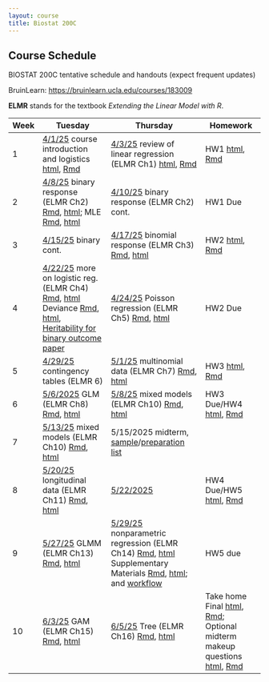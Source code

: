 ```yaml
---
layout: course
title: Biostat 200C
---
```


## Course Schedule

BIOSTAT 200C tentative schedule and handouts (expect frequent updates)

BruinLearn: <https://bruinlearn.ucla.edu/courses/183009>

**ELMR** stands for the textbook _Extending the Linear Model with R_. 


| Week | Tuesday                                                                                                                                                                                                                                                                                                                                                                                                                                                                                                                                                                                     | Thursday                                                                                                                                                                                                                                                                                                                                                                                                                                                                                                        | Homework                                                                                                                                                                                                                                                                                                                     |
|------|---------------------------------------------------------------------------------------------------------------------------------------------------------------------------------------------------------------------------------------------------------------------------------------------------------------------------------------------------------------------------------------------------------------------------------------------------------------------------------------------------------------------------------------------------------------------------------------------|-----------------------------------------------------------------------------------------------------------------------------------------------------------------------------------------------------------------------------------------------------------------------------------------------------------------------------------------------------------------------------------------------------------------------------------------------------------------------------------------------------------------|------------------------------------------------------------------------------------------------------------------------------------------------------------------------------------------------------------------------------------------------------------------------------------------------------------------------------|
| 1    | [4/1/25](https://ucla-biostat-200c.github.io/2025spring/biostat200cspring2025/2025/04/01/week1-day1.html) course introduction and logistics [html](../slides/01-intro/intro.html), [Rmd](https://raw.githubusercontent.com/ucla-biostat-200c/2025spring/master/slides/01-intro/intro.qmd)                                                                                                                                                                                                                                                                                                   | [4/3/25](https://ucla-biostat-200c.github.io/2025spring/biostat200cspring2025/2025/04/03/week1-day2.html) review of linear regression (ELMR Ch1) [html](../slides/02-lm/lm.html), [Rmd](https://raw.githubusercontent.com/ucla-biostat-200c/2025spring/master/slides/02-lm/lm.qmd)                                                                                                                                                                                                                              | HW1 [html](../hw/hw1.html), [Rmd](https://raw.githubusercontent.com/ucla-biostat-200c/2025spring/master/hw/hw1.qmd)                                                                                                                                                                                                          |
| 2    | [4/8/25](https://ucla-biostat-200c.github.io/2025spring/biostat200cspring2025/2025/04/08/week2-day1.html) binary response (ELMR Ch2) [Rmd](https://raw.githubusercontent.com/ucla-biostat-200c/2025spring/master/slides/03-binary/binary.qmd), [html](../slides/03-binary/binary.html); MLE [Rmd](https://raw.githubusercontent.com/ucla-biostat-200c/2025spring/master/slides/03-binary/MLE.qmd), [html](../slides/03-binary/MLE.html)                                                                                                                                                     | [4/10/25](https://ucla-biostat-200c.github.io/2025spring/biostat200cspring2025/2025/04/10/week2-day2.html) binary response (ELMR Ch2) cont.                                                                                                                                                                                                                                                                                                                                                                     | HW1 Due                                                                                                                                                                                                                                                                                                                      |
| 3    | [4/15/25](https://ucla-biostat-200c.github.io/2025spring/biostat200cspring2025/2025/04/15/week3-day1.html) binary cont.                                                                                                                                                                                                                                                                                                                                                                                                                                                                      | [4/17/25](https://ucla-biostat-200c.github.io/2025spring/biostat200cspring2025/2025/04/17/week3-day2.html) binomial response (ELMR Ch3) [Rmd](https://raw.githubusercontent.com/ucla-biostat-200c/2025spring/master/slides/04-binomial/binomial.qmd), [html](../slides/04-binomial/binomial.html)                                                                                                                                                                                                               | HW2 [html](../hw/hw2.html), [Rmd](https://raw.githubusercontent.com/ucla-biostat-200c/2025spring/master/hw/hw2.qmd)                                                                                                                                                                                                          |
| 4    | [4/22/25](https://ucla-biostat-200c.github.io/2025spring/biostat200cspring2025/2025/04/22/week4-day1.html)  more on logistic reg. (ELMR Ch4) [Rmd](https://raw.githubusercontent.com/ucla-biostat-200c/2025spring/master/slides/05-otherlogistic/otherlogistic.qmd), [html](../slides/05-otherlogistic/otherlogistic.html) Deviance [Rmd](https://raw.githubusercontent.com/ucla-biostat-200c/2025spring/master/slides/review/deviance.qmd), [html](../slides/review/deviance.html), [Heritability for binary outcome paper](../slides/05-otherlogistic/binary-heritability.pdf)            | [4/24/25](https://ucla-biostat-200c.github.io/2025spring/biostat200cspring2025/2025/04/24/week4-day2.html)  Poisson regression (ELMR Ch5) [Rmd](https://raw.githubusercontent.com/ucla-biostat-200c/2025spring/master/slides/06-count/count.qmd), [html](../slides/06-count/count.html)                                                                                                                                                                                                                         | HW2 Due                                                                                                                                                                                                                                                                                                                      |
| 5    | [4/29/25](https://ucla-biostat-200c.github.io/2025spring/biostat200cspring2025/2025/04/29/week5-day1.html) contingency tables (ELMR 6)                                                                                                                                                                                                                                                                                                                                                                                                                                                      | [5/1/25](https://ucla-biostat-200c.github.io/2025spring/biostat200cspring2025/2025/05/01/week5-day2.html) multinomial data (ELMR Ch7) [Rmd](https://raw.githubusercontent.com/ucla-biostat-200c/2025spring/master/slides/08-multinomial/multinomial.qmd), [html](../slides/08-multinomial/multinomial.html)                                                                                                                                                                                                     | HW3 [html](../hw/hw3.html), [Rmd](https://raw.githubusercontent.com/ucla-biostat-200c/2025spring/master/hw/hw3.qmd)                                                                                                                                                                                                          |
| 6    | [5/6/2025](https://ucla-biostat-200c.github.io/2025spring/biostat200cspring2025/2025/05/06/week6-day1.html)  GLM (ELMR Ch8) [Rmd](https://raw.githubusercontent.com/ucla-biostat-200c/2025spring/master/slides/09-glm/glm.qmd), [html](../slides/09-glm/glm.html)                                                                                                                                                                                                                                                                                                                           | [5/8/25](https://ucla-biostat-200c.github.io/2025spring/biostat200cspring2025/2025/05/08/week6-day2.html) mixed models (ELMR Ch10) [Rmd](https://raw.githubusercontent.com/ucla-biostat-200c/2025spring/master/slides/11-randeff/randeff.qmd), [html](../slides/11-randeff/randeff.html)                                                                                                                                                                                                                        |    HW3 Due/HW4 [html](../hw/hw4.html), [Rmd](https://raw.githubusercontent.com/ucla-biostat-200c/2025spring/master/hw/hw4.qmd)                                                                                                                                                                                               |
| 7    | [5/13/25](https://ucla-biostat-200c.github.io/2025spring/biostat200cspring2025/2025/05/13/week7-day1.html)  mixed models (ELMR Ch10) [Rmd](https://raw.githubusercontent.com/ucla-biostat-200c/2025spring/master/slides/11-randeff/randeff.qmd), [html](../slides/11-randeff/randeff.html)                                                                                                                                                                                                                                                                                                  | 5/15/2025  midterm, [sample](../midterm/200c_midterm_sample.html)/[preparation list](../midterm/200c_midterm_prepare.html)                                                                                                                                                                                                                                                                                                                                                                                      |                                                                                                                                                                                                                                                                                                                              |
| 8    | [5/20/25](https://ucla-biostat-200c.github.io/2025spring/biostat200cspring2025/2025/05/20/week8-day1.html) longitudinal data (ELMR Ch11) [Rmd](https://raw.githubusercontent.com/ucla-biostat-200c/2025spring/master/slides/12-long/long.qmd), [html](../slides/12-long/long.html)                                                                                                                                                                                                                                                                                                          | [5/22/2025](https://ucla-biostat-200c.github.io/2025spring/biostat200cspring2025/2025/05/22/week8-day2.html)                                                                                                                                                                                                                                                                                                                                                                                                    | HW4 Due/HW5 [html](../hw/hw5.html), [Rmd](https://raw.githubusercontent.com/ucla-biostat-200c/2025spring/master/hw/hw5.qmd)                                                                                                                                                                                                  |
| 9    | [5/27/25](https://ucla-biostat-200c.github.io/2025spring/biostat200cspring2025/2025/05/27/week9-day1.html)  GLMM (ELMR Ch13) [Rmd](https://raw.githubusercontent.com/ucla-biostat-200c/2025spring/master/slides/13-glmm/glmm.qmd), [html](../slides/13-glmm/glmm.html)                                                                                                                                                                                                                                                                                                                      | [5/29/25](https://ucla-biostat-200c.github.io/2025spring/biostat200cspring2025/2025/05/29/week9-day2.html) nonparametric regression (ELMR Ch14) [Rmd](https://raw.githubusercontent.com/ucla-biostat-200c/2025spring/master/slides/14-np/np.qmd), [html](../slides/14-np/np.html) Supplementary Materials [Rmd](https://raw.githubusercontent.com/ucla-biostat-200c/2025spring/master/slides/14-np/nonlinear.qmd), [html](../slides/14-np/nonlinear.html); and [workflow](../slides/14-np/workflow_bs.html)     | HW5 due                                                                                                                                                                                                                                                                                         |
| 10   | [6/3/25](https://ucla-biostat-200c.github.io/2025spring/biostat200cspring2025/2025/06/03/week10-day1.html)  GAM (ELMR Ch15) [Rmd](https://raw.githubusercontent.com/ucla-biostat-200c/2025spring/master/slides/15-gam/gam.qmd), [html](../slides/15-gam/gam.html)                                                                                                                                                                                                                                                                                                                           | [6/5/25](https://ucla-biostat-200c.github.io/2025spring/biostat200cspring2025/2025/06/05/week10-day2.html) Tree (ELMR Ch16) [Rmd](https://raw.githubusercontent.com/ucla-biostat-200c/2025spring/master/slides/16-tree/tree.qmd), [html](../slides/16-tree/tree.html)                                                                                                                                                                                                                                           | Take home Final [html](../final/200c_final.html), [Rmd](https://raw.githubusercontent.com/ucla-biostat-200c/2025spring/master/final/200c_final.qmd); Optional midterm makeup questions [html](../hw/midterm-makeup.html), [Rmd](https://raw.githubusercontent.com/ucla-biostat-200c/2025spring/master/hw/midterm-makeup.qmd) |
